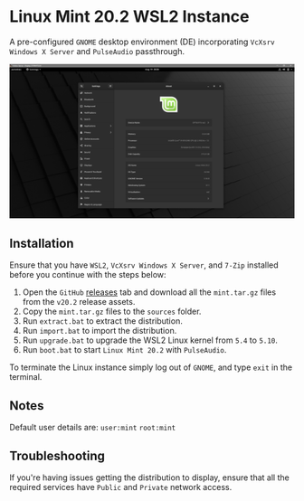 # Linux Mint 20.2 WSL2 Instance

A pre-configured `GNOME` desktop environment (DE) incorporating `VcXsrv Windows X Server` and `PulseAudio` passthrough.

![Desktop Preview](images/preview.png)

## Installation

Ensure that you have `WSL2`, `VcXsrv Windows X Server`, and `7-Zip` installed before you continue with the steps below:

1. Open the `GitHub` [releases](https://github.com/milesbuckton/wsl2-mint/releases) tab and download all the `mint.tar.gz` files from the `v20.2` release assets.
2. Copy the `mint.tar.gz` files to the `sources` folder.
3. Run `extract.bat` to extract the distribution.
4. Run `import.bat` to import the distribution.
5. Run `upgrade.bat` to upgrade the WSL2 Linux kernel from `5.4` to `5.10`.
6. Run `boot.bat` to start `Linux Mint 20.2` with `PulseAudio`.

To terminate the Linux instance simply log out of `GNOME`, and type `exit` in the terminal.

## Notes

Default user details are: `user:mint` `root:mint`

## Troubleshooting

If you're having issues getting the distribution to display, ensure that all the required services have `Public` and `Private` network access.
